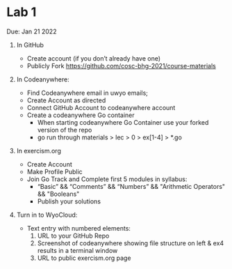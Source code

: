 # Lab 1
Due: Jan 21 2022

1. In GitHub
   - Create account (if you don’t already have one)
   - Publicly Fork https://github.com/cosc-bhg-2021/course-materials
2. In Codeanywhere:
   - Find Codeanywhere email in uwyo emails; 
   - Create Account as directed
   - Connect GitHub Account to codeanywhere account
   - Create a codeanywhere Go container
       - When starting codeanywhere Go Container use your forked version of the repo
       - go run through materials > lec > 0 > ex[1-4] > *.go

3. In exercism.org
   - Create Account
   - Make Profile Public
   - Join Go Track and Complete first 5 modules in syllabus:
      - “Basic” &&  “Comments” && “Numbers” && "Arithmetic Operators" && "Booleans"
      - Publish your solutions

4. Turn in to WyoCloud:
    - Text entry with numbered elements:
      1. URL to your GitHub Repo
      2. Screenshot of codeanywhere showing file structure on left & ex4 results in a terminal window 
      3. URL to public exercism.org page
  
